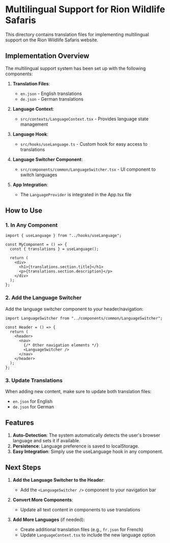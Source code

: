 # Multilingual Support for Rion Wildlife Safaris

This directory contains translation files for implementing multilingual support on the Rion Wildlife Safaris website.

## Implementation Overview

The multilingual support system has been set up with the following components:

1. **Translation Files**:
   - `en.json` - English translations
   - `de.json` - German translations

2. **Language Context**:
   - `src/contexts/LanguageContext.tsx` - Provides language state management 

3. **Language Hook**:
   - `src/hooks/useLanguage.ts` - Custom hook for easy access to translations

4. **Language Switcher Component**:
   - `src/components/common/LanguageSwitcher.tsx` - UI component to switch languages

5. **App Integration**:
   - The `LanguageProvider` is integrated in the App.tsx file

## How to Use

### 1. In Any Component

```tsx
import { useLanguage } from "../hooks/useLanguage";

const MyComponent = () => {
  const { translations } = useLanguage();
  
  return (
    <div>
      <h1>{translations.section.title}</h1>
      <p>{translations.section.description}</p>
    </div>
  );
};
```

### 2. Add the Language Switcher

Add the language switcher component to your header/navigation:

```tsx
import LanguageSwitcher from "../components/common/LanguageSwitcher";

const Header = () => {
  return (
    <header>
      <nav>
        {/* Other navigation elements */}
        <LanguageSwitcher />
      </nav>
    </header>
  );
};
```

### 3. Update Translations

When adding new content, make sure to update both translation files:
- `en.json` for English 
- `de.json` for German

## Features

1. **Auto-Detection**: The system automatically detects the user's browser language and sets it if available.
2. **Persistence**: Language preference is saved to localStorage.
3. **Easy Integration**: Simply use the useLanguage hook in any component.

## Next Steps

1. **Add the Language Switcher to the Header**:
   - Add the `<LanguageSwitcher />` component to your navigation bar
   
2. **Convert More Components**:
   - Update all text content in components to use translations
   
3. **Add More Languages** (if needed):
   - Create additional translation files (e.g., `fr.json` for French)
   - Update `LanguageContext.tsx` to include the new language option 